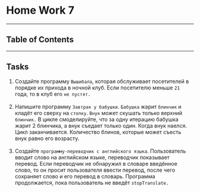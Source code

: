 # Home Work 7

---
## Table of Contents

---
## Tasks
1. Создайте программу `Вышибала`, которая обслуживает посетителей
в порядке их прихода в ночной клуб. Если посетителю меньше
`21` года, то в клуб его `не пустят.`<br><br>
2. Напишите программу `Завтрак у бабушки`. `Бабушка` жарит `блинчик`
и кладёт его сверху на `стопку`. `Внук` может скушать только верхний `блинчик.`
В цикле смоделируйте, что за одну итерацию бабушка жарит 2 блинчика,
а внук съедает только один. Когда внук наелся. Цикл заканчивается.
Количество блинов, которые может съесть внук равно его возрасту.<br><br>
3. Создайте `программу-переводчик с английского языка`. Пользователь вводит слово
на английском языке, переводчик показывает перевод. Если переводчик 
не обнаружил в словаре введённое слово, то он просит пользователя ввести перевод,
после чего сохраняет слово и его перевод в словарь. Программа продолжается,
пока пользователь не введёт `stopTranslate.`